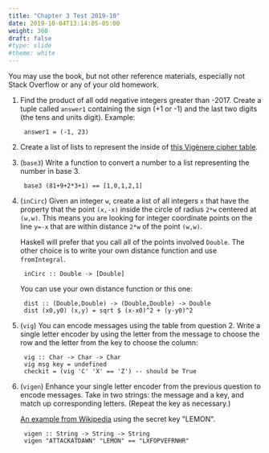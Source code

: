 ```yaml
---
title: "Chapter 3 Test 2019-10"
date: 2019-10-04T13:14:05-05:00
weight: 360
draft: false
#type: slide
#theme: white
---
```


You may use the book, but not other reference materials, especially not Stack
Overflow or any of your old homework. 

1. Find the product of all odd negative integers greater than -2017.
   Create a tuple called `answer1` containing the sign (+1
   or -1) and the last two digits (the tens and units digit). Example:
   
        answer1 = (-1, 23)
   
2. Create a list of lists to represent the inside of [this Vigènere
   cipher table](https://en.wikipedia.org/wiki/File:Vigen%C3%A8re_square_shading.svg).

3. (`base3`) Write a function to convert a number to a list
   representing the number in base 3.
   
        base3 (81+9+2*3+1) == [1,0,1,2,1]

4. (`inCirc`) Given an integer `w`,  create a list of all integers `x`
   that have the property that the point `(x,-x)` inside the circle of
   radius `2*w` centered at `(w,w)`. This means you are looking for
   integer coordinate points on the line `y=-x` that are within
   distance `2*w` of the point `(w,w)`. 
   
     Haskell will prefer that you call all of the points involved
     `Double`. The other choice is to write your own distance function
     and use `fromIntegral`. 

        inCirc :: Double -> [Double]

      You can use your own distance function or this one:
   
        dist :: (Double,Double) -> (Double,Double) -> Double
        dist (x0,y0) (x,y) = sqrt $ (x-x0)^2 + (y-y0)^2


5. (`vig`) You can encode messages using the table from question 2. Write a
   single letter encoder by using the letter from the message to
   choose the row and the letter from the key to choose the column:
       
        vig :: Char -> Char -> Char
        vig msg key = undefined
        checkit = (vig 'C' 'X' == 'Z') -- should be True


6. (`vigen`) Enhance your single letter encoder from the previous question to
   encode messages. Take in two strings: the message and a key, and
   match up corresponding letters. (Repeat the key as necessary.)

     [An example from Wikipedia](https://en.wikipedia.org/wiki/Vigen%C3%A8re_cipher#Description)
   using the secret key "LEMON".
   
        vigen :: String -> String -> String
        vigen "ATTACKATDAWN" "LEMON" == "LXFOPVEFRNHR"
       
